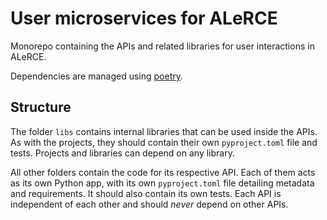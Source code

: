 # User microservices for ALeRCE

Monorepo containing the APIs and related libraries for user interactions in ALeRCE.

Dependencies are managed using [poetry](https://python-poetry.org/).

## Structure

The folder `libs` contains internal libraries that can be used inside the
APIs. As with the projects, they should contain their own `pyproject.toml` 
file and tests. Projects and libraries can depend on any library.

All other folders contain the code for its respective API. 
Each of them acts as its own Python app, with its own `pyproject.toml` file
detailing metadata and requirements. It should also contain its own 
tests. Each API is independent of each other and should *never* depend
on other APIs.
